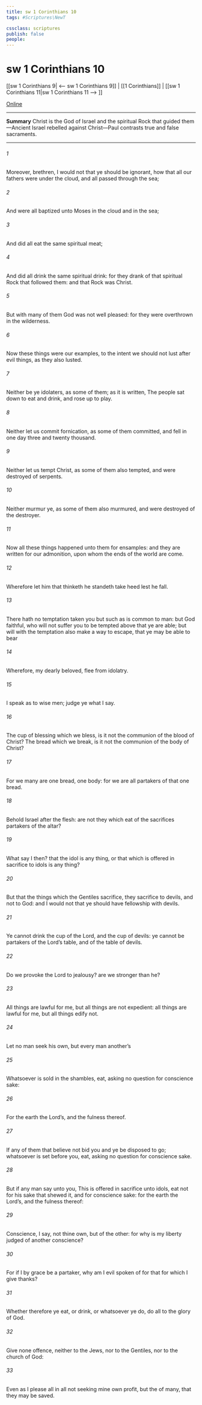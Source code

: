 ```yaml
---
title: sw 1 Corinthians 10
tags: #Scriptures\NewT

cssclass: scriptures
publish: false
people:
---
```


# sw 1 Corinthians 10
[[sw 1 Corinthians 9| <-- sw 1 Corinthians 9]] | [[1 Corinthians]] | [[sw 1 Corinthians 11|sw 1 Corinthians 11 --> ]]

[Online](https://churchofjesuschrist.org/study/scriptures/nt/1-cor/10?lang=eng)

---
__Summary__
Christ is the God of Israel and the spiritual Rock that guided them—Ancient Israel rebelled against Christ—Paul contrasts true and false sacraments.

---
###### 1 
Moreover, brethren, I would not that ye should be ignorant, how that all our fathers were under the cloud, and all passed through the sea;

###### 2 
And were all baptized unto Moses in the cloud and in the sea;

###### 3 
And did all eat the same spiritual meat;

###### 4 
And did all drink the same spiritual drink: for they drank of that spiritual Rock that followed them: and that Rock was Christ.

###### 5 
But with many of them God was not well pleased: for they were overthrown in the wilderness.

###### 6 
Now these things were our examples, to the intent we should not lust after evil things, as they also lusted.

###### 7 
Neither be ye idolaters, as  some of them; as it is written, The people sat down to eat and drink, and rose up to play.

###### 8 
Neither let us commit fornication, as some of them committed, and fell in one day three and twenty thousand.

###### 9 
Neither let us tempt Christ, as some of them also tempted, and were destroyed of serpents.

###### 10 
Neither murmur ye, as some of them also murmured, and were destroyed of the destroyer.

###### 11 
Now all these things happened unto them for ensamples: and they are written for our admonition, upon whom the ends of the world are come.

###### 12 
Wherefore let him that thinketh he standeth take heed lest he fall.

###### 13 
There hath no temptation taken you but such as is common to man: but God  faithful, who will not suffer you to be tempted above that ye are able; but will with the temptation also make a way to escape, that ye may be able to bear 

###### 14 
Wherefore, my dearly beloved, flee from idolatry.

###### 15 
I speak as to wise men; judge ye what I say.

###### 16 
The cup of blessing which we bless, is it not the communion of the blood of Christ? The bread which we break, is it not the communion of the body of Christ?

###### 17 
For we  many are one bread,  one body: for we are all partakers of that one bread.

###### 18 
Behold Israel after the flesh: are not they which eat of the sacrifices partakers of the altar?

###### 19 
What say I then? that the idol is any thing, or that which is offered in sacrifice to idols is any thing?

###### 20 
But  that the things which the Gentiles sacrifice, they sacrifice to devils, and not to God: and I would not that ye should have fellowship with devils.

###### 21 
Ye cannot drink the cup of the Lord, and the cup of devils: ye cannot be partakers of the Lord’s table, and of the table of devils.

###### 22 
Do we provoke the Lord to jealousy? are we stronger than he?

###### 23 
All things are lawful for me, but all things are not expedient: all things are lawful for me, but all things edify not.

###### 24 
Let no man seek his own, but every man another’s 

###### 25 
Whatsoever is sold in the shambles,  eat, asking no question for conscience sake:

###### 26 
For the earth  the Lord’s, and the fulness thereof.

###### 27 
If any of them that believe not bid you  and ye be disposed to go; whatsoever is set before you, eat, asking no question for conscience sake.

###### 28 
But if any man say unto you, This is offered in sacrifice unto idols, eat not for his sake that shewed it, and for conscience sake: for the earth  the Lord’s, and the fulness thereof:

###### 29 
Conscience, I say, not thine own, but of the other: for why is my liberty judged of another  conscience?

###### 30 
For if I by grace be a partaker, why am I evil spoken of for that for which I give thanks?

###### 31 
Whether therefore ye eat, or drink, or whatsoever ye do, do all to the glory of God.

###### 32 
Give none offence, neither to the Jews, nor to the Gentiles, nor to the church of God:

###### 33 
Even as I please all  in all  not seeking mine own profit, but the  of many, that they may be saved.

